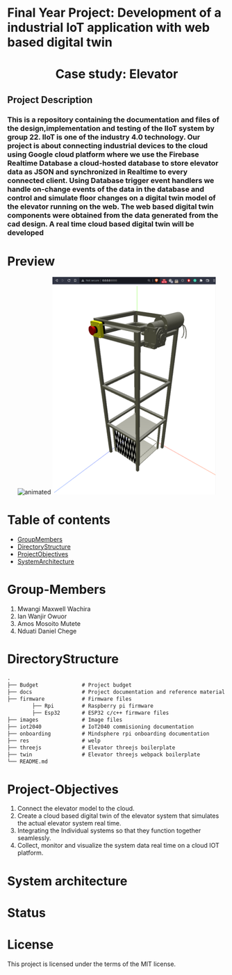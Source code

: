 # Final Year Project: Development of a industrial IoT application with web based digital twin
<h1><center>Case study: Elevator </center></h1>

## Project Description
### This is a repository containing the documentation and files of the design,implementation and testing of the IIoT system by group 22. IIoT is one of the industry 4.0 technology. Our project is about connecting industrial devices to the cloud using Google cloud platform where we use the Firebase Realtime Database a cloud-hosted database to store elevator data as JSON and synchronized in Realtime to every connected client. Using Database trigger event handlers we handle on-change events of the data in the database and control and simulate floor changes on  a digital twin model of the elevator running on the web. The web based digital twin components were obtained from the data generated from the cad design. A real time cloud based digital twin will be developed

# Preview
<p align="center">
<img height="500" src="images/elevator/elevator.gif" alt="animated" />
<img height="500" src="images/elevator/elevator.png"/>
</p>

# Table of contents
* [GroupMembers](#Group-Members)
* [DirectoryStructure](#directory-structure)
* [ProjectObjectives](#Project-Objectives)
* [SystemArchitecture](#Group-Members)

# Group-Members
1. Mwangi Maxwell Wachira
2. Ian Wanjir Owuor 
3. Amos Mosoito Mutete
4. Nduati Daniel Chege 

# DirectoryStructure
    .
    ├── Budget			    # Project budget
    ├── docs			    # Project documentation and reference material
	├── firmware			# Firmware files
			├── Rpi			# Raspberry pi firmware
			├── Esp32   	# ESP32 c/c++ firmware files
	├── images              # Image files
    ├── iot2040		    	# IoT2040 commisioning documentation
    ├── onboarding			# Mindsphere rpi onboarding documentation
    ├── res     			# welp
    ├── threejs 			# Elevator threejs boilerplate
    ├── twin     			# Elevator threejs webpack boilerplate 
	└── README.md

# Project-Objectives
1. Connect the  elevator model to the cloud.
2. Create a cloud based digital twin of the elevator system that simulates the actual elevator system real time.
3. Integrating the Individual systems so that they function together seamlessly.
4. Collect, monitor and visualize the system data real time on a cloud IOT platform.

# System architecture

# Status

# License
This project is licensed under the terms of the MIT license.
